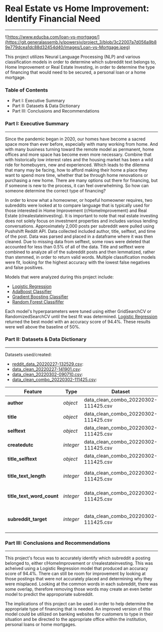 # Real Estate vs Home Improvement: Identify Financial Need
---

![https://www.educba.com/loan-vs-mortgage/](https://git.generalassemb.ly/powersjv/project_3/blob/3c22007a7d056a9b89e779dcea1dc88d32454d40/images/Loan-vs-Mortgage.jpeg)

This project utilizes Neural Language Processing (NLP) and various classification models in order to determine which subreddit text belongs to, Home Improvement or Real Estate Investing, in order to determine the type of financing that would need to be secured, a personal loan or a home mortgage.

### Table of Contents

- Part I: Executive Summary
- Part II: Datasets & Data Dictionary
- Part III: Conclusions and Recommendations

### Part I: Executive Summary
---
Since the pandemic began in 2020, our homes have become a sacred space more than ever before, especially with many working from home. And with many business turning toward the remote model as permanent, home offices and more space has become even more necessary. Combine that with historically low interest rates and the housing market has been a wild ride for homebuyers, new and experienced. Which leads to the dilemma that many may be facing, how to afford making their home a place they want to spend more time, whether that be through home renovations or purchasing a new home. There are many options out there for financing, but if someone is new to the process, it can feel overwhelming. So how can someone determine the correct type of financing? 

In order to know what a homeowner, or hopeful homeowner requires, two subreddits were looked at to compare language that is typically used for those interested in Home Improvement (r/HomeImprovement) and Real Estate (r/realestateinvesting). It is important to note that real estate investing does not solely focus on investment properties and includes various lending conversations. Approximately 2,000 posts per subreddit were pulled using Pushshift Reddit API.  Data collected included author, title, selftext, and time of the post.  Data was parsed and placed in a dataframe where it was then cleaned. Due to missing data from selftext, some rows were deleted that accounted for less than 0.5% of all of the data. Title and selftext were combined to analyze all of the subreddit posts and then lemmatized, rather than stemmed, in order to return valid words. Multiple classification models were fit, looking for the highest accuracy with the lowest false negatives and false positives. 

Models that were analyzed during this project include:

- [Logistic Regression](https://git.generalassemb.ly/powersjv/project_3/blob/3c22007a7d056a9b89e779dcea1dc88d32454d40/code/03_Models/03_Modeling_Logistic_Combo.ipynb)
- [AdaBoost Classifier](https://git.generalassemb.ly/powersjv/project_3/blob/3c22007a7d056a9b89e779dcea1dc88d32454d40/code/03_Models/03_Modeling_Boosting_Combo.ipynb)
- [Gradient Boosting Classifier](https://git.generalassemb.ly/powersjv/project_3/blob/3c22007a7d056a9b89e779dcea1dc88d32454d40/code/03_Models/03_Modeling_Boosting_Combo.ipynb)
- [Random Forest Classififer ](https://git.generalassemb.ly/powersjv/project_3/blob/3c22007a7d056a9b89e779dcea1dc88d32454d40/code/03_Models/03_Modeling_RandomForest_Combo.ipynb)

Each model's hyperparameters were tuned using either GridSearchCV or RandomizedSearchCV until the best fit was determined. [Logistic Regression](https://git.generalassemb.ly/powersjv/project_3/blob/3c22007a7d056a9b89e779dcea1dc88d32454d40/code/03_Models/03_Modeling_Logistic_Combo.ipynb) returned the best model with an accuracy score of 94.4%.  These results were well above the baseline of 50%. 

### Part II: Datasets & Data Dictionary
---
Datasets used/created:

- [reddit_data_20220227-132529.csv](https://git.generalassemb.ly/powersjv/project_3/blob/3c22007a7d056a9b89e779dcea1dc88d32454d40/data/reddit_data_20220227-132529.csv): 
- [data_clean_20220227-141901.csv](https://git.generalassemb.ly/powersjv/project_3/blob/3c22007a7d056a9b89e779dcea1dc88d32454d40/data/data_clean_20220227-141901.csv):
- [data_clean_20220302-090710.csv](https://git.generalassemb.ly/powersjv/project_3/blob/3c22007a7d056a9b89e779dcea1dc88d32454d40/data/data_clean_20220302-090710.csv):
- [data_clean_combo_20220302-111425.csv](https://git.generalassemb.ly/powersjv/project_3/blob/3c22007a7d056a9b89e779dcea1dc88d32454d40/data/data_clean_combo_20220302-111425.csv): 

|Feature|Type|Dataset|Description|
|---|---|---|---|
|**author**|*object*|data_clean_combo_20220302-111425.csv|Posting author's username.| 
|**title**|*object*|data_clean_combo_20220302-111425.csv|Title of posting.|
|**selftext**|*object*|data_clean_combo_20220302-111425.csv|Body of posting.|
|**createdutc**|*integer*|data_clean_combo_20220302-111425.csv|Time of posting in Unix Epoch.|
|**title_selftext**|*object*|data_clean_combo_20220302-111425.csv|Title and Selftext combined.|
|**title_text_length**|*integer*|data_clean_combo_20220302-111425.csv|The charcter length of the title and selftext combined.|
|**title_text_word_count**|*integer*|data_clean_combo_20220302-111425.csv|The word count of the title and selftext combined.|
|**subreddit_target**|*integer*|data_clean_combo_20220302-111425.csv|Binarized Target: 0: r/HomeImprovement, 1: r/realestateinvesting.|

### Part III: Conclusions and Recommendations
---
This project's focus was to accurately identify which subreddit a posting belonged to, either r/HomeImprovement or r/realestateinvesting. This was acheived using a Logistic Regression model that produced an accuracy score of 94.4%. There can still be room for improvement by looking at those postings that were not accurately placed and determining why they were misplaced. Looking at the common words in each subreddit, there was some overlap, therefore removing those words may create an even better model to predict the approporiate subreddit. 

The implications of this project can be used in order to help determine the appropriate type of financing that is needed. An improved version of this model could be utilized on banking websites for customers to type in their situation and be directed to the appropriate office within the institution, personal loans or home mortgages. 

